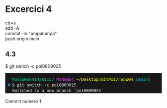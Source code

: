 # Excercici 4

ctr+s  
add -A  
commit -m "umpalumpa"   
push origin main

## 4.3

$ git switch -c pol0809025  

![Mostra de l'excercici 1](IMG/act3.png)

Commit numero 1